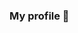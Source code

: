 ### My profile 👋

<!--
**GoldenSubz/GoldenSubz** is a ✨ _special_ ✨ repository because its `README.md` (this file) appears on your GitHub profile.

Here are some ideas to get you started:

- 🔭 I’m currently working on ... Studying
- 🌱 I’m currently learning ... Java, HTML, and CSS.
- 👯 I’m looking to collaborate on ... Nothing at the moment.
- 🤔 I’m looking for help with ... Nothing at the moment.
- 💬 Ask me about ... Anything.
- 📫 How to reach me: ... businesswithgoldensubz@gmail.com
- 😄 Pronouns: ... He/Him
- ⚡ Fun fact: ... I'm from Norway.
-->
